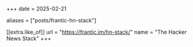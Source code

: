 +++
date = 2025-02-21

aliases = ["posts/frantic-hn-stack"]

[[extra.like_of]]
url = "https://frantic.im/hn-stack/"
name = "The Hacker News Stack"
+++
